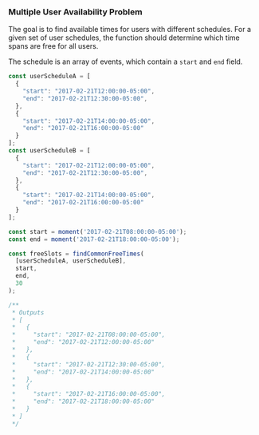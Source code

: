 ### Multiple User Availability Problem

The goal is to find available times for users with different schedules. For a given set of user schedules, the function should determine which time spans are free for all users.

The schedule is an array of events, which contain a `start` and `end` field.

```js
const userScheduleA = [
  {
    "start": "2017-02-21T12:00:00-05:00",
    "end": "2017-02-21T12:30:00-05:00",
  },
  {
    "start": "2017-02-21T14:00:00-05:00",
    "end": "2017-02-21T16:00:00-05:00"
  }
];
const userScheduleB = [
  {
    "start": "2017-02-21T12:00:00-05:00",
    "end": "2017-02-21T12:30:00-05:00",
  },
  {
    "start": "2017-02-21T14:00:00-05:00",
    "end": "2017-02-21T16:00:00-05:00"
  }
];

const start = moment('2017-02-21T08:00:00-05:00');
const end = moment('2017-02-21T18:00:00-05:00');

const freeSlots = findCommonFreeTimes(
  [userScheduleA, userScheduleB],
  start,
  end,
  30
);

/**
 * Outputs
 * [
 *   {
 *     "start": "2017-02-21T08:00:00-05:00",
 *     "end": "2017-02-21T12:00:00-05:00"
 *   },
 *   {
 *     "start": "2017-02-21T12:30:00-05:00",
 *     "end": "2017-02-21T14:00:00-05:00"
 *   },
 *   {
 *     "start": "2017-02-21T16:00:00-05:00",
 *     "end": "2017-02-21T18:00:00-05:00"
 *   }
 * ]
 */
```
